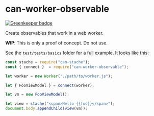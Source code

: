 # can-worker-observable

[![Greenkeeper badge](https://badges.greenkeeper.io/canjs/can-worker-observable.svg)](https://greenkeeper.io/)

Create observables that work in a web worker.

__WIP__: This is only a proof of concept. Do not use.

See the `test/tests/basics` folder for a full example. It looks like this:

```js
const stache = require("can-stache");
const { connect }  = require("can-worker-observable");

let worker = new Worker("./path/to/worker.js");

let { FooViewModel } = connect(worker);

let vm = new FooViewModel();

let view = stache("<span>Hello {{foo}}</span>");
document.body.appendChild(view(vm));
```
